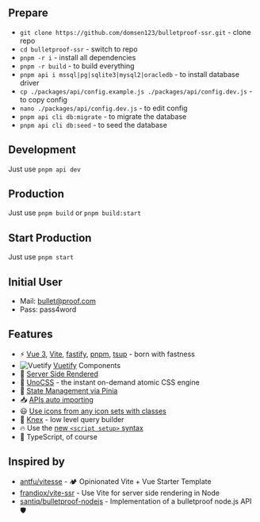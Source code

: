 ## Prepare

- ```git clone https://github.com/domsen123/bulletproof-ssr.git``` - clone repo
- ```cd bulletproof-ssr``` - switch to repo
- ```pnpm -r i``` - install all dependencies
- ```pnpm -r build``` - to build everything
- ```pnpm api i mssql|pg|sqlite3|mysql2|oracledb``` - to install database driver
- ```cp ./packages/api/config.example.js ./packages/api/config.dev.js``` - to copy config
- ```nano ./packages/api/config.dev.js``` - to edit config
- ```pnpm api cli db:migrate``` - to migrate the database
- ```pnpm api cli db:seed``` - to seed the database

## Development
Just use ```pnpm api dev```

## Production
Just use ```pnpm build``` or ```pnpm build:start```

## Start Production
Just use ```pnpm start```

## Initial User
- Mail: bullet@proof.com
- Pass: pass4word

## Features
- ⚡ [Vue 3](https://github.com/vuejs/core), [Vite](https://github.com/vitejs/vite), [fastify](https://github.com/fastify/fastify), [pnpm](https://pnpm.io/), [tsup](https://tsup.egoist.dev/) - born with fastness
- ![Vuetify](https://api.iconify.design/logos:vuetifyjs.svg) [Vuetify](https://vuetifyjs.com/en/) Components
- 👾 [Server Side Rendered](https://vitejs.dev/guide/ssr.html)
- 🎨 [UnoCSS](https://github.com/antfu/unocss) - the instant on-demand atomic CSS engine
- 🍍 [State Management via Pinia](https://pinia.vuejs.org/)
- 📥 [APIs auto importing](https://github.com/antfu/unplugin-auto-import)
- 😃 [Use icons from any icon sets with classes](https://github.com/antfu/unocss/tree/main/packages/preset-icons)
- 💾 [Knex](https://knexjs.org/) - low level query builder
- 🔥 Use the [new ```<script setup>``` syntax](https://github.com/vuejs/rfcs/pull/227)
- 💪 TypeScript, of course

## Inspired by
- [antfu/vitesse](https://github.com/antfu/vitesse) - 🏕 Opinionated Vite + Vue Starter Template
- [frandiox/vite-ssr](https://github.com/frandiox/vite-ssr) - Use Vite for server side rendering in Node
- [santiq/bulletproof-nodejs](https://github.com/santiq/bulletproof-nodejs) - Implementation of a bulletproof node.js API 🛡️